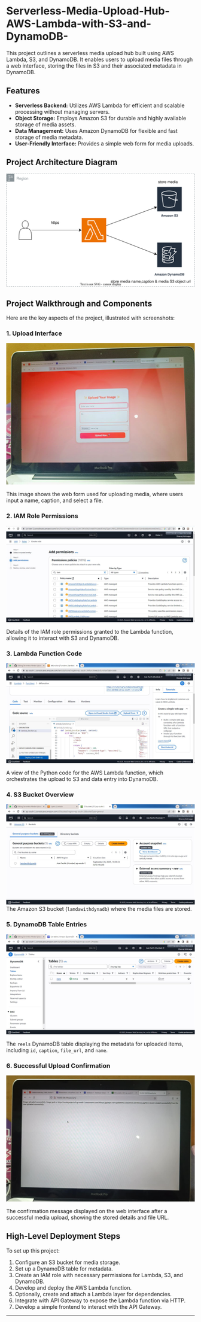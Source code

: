 # Serverless-Media-Upload-Hub-AWS-Lambda-with-S3-and-DynamoDB-
This project outlines a serverless media upload hub built using AWS Lambda, S3, and DynamoDB. It enables users to upload media files through a web interface, storing the files in S3 and their associated metadata in DynamoDB.

## Features

*   **Serverless Backend:** Utilizes AWS Lambda for efficient and scalable processing without managing servers.
*   **Object Storage:** Employs Amazon S3 for durable and highly available storage of media assets.
*   **Data Management:** Uses Amazon DynamoDB for flexible and fast storage of media metadata.
*   **User-Friendly Interface:** Provides a simple web form for media uploads.
## Project Architecture Diagram
![](/Project/Untitled%20Diagram.drawio.svg)

## Project Walkthrough and Components

Here are the key aspects of the project, illustrated with screenshots:

### 1. Upload Interface
![](/Project/project1.jpg)

This image shows the web form used for uploading media, where users input a name, caption, and select a file.


### 2. IAM Role Permissions
![](/Project/Iam_role.JPG)

Details of the IAM role permissions granted to the Lambda function, allowing it to interact with S3 and DynamoDB.


### 3. Lambda Function Code
![](/Project/lambda_code.JPG)

A view of the Python code for the AWS Lambda function, which orchestrates the upload to S3 and data entry into DynamoDB.

### 4. S3 Bucket Overview
![](/Project/S3.JPG)
The Amazon S3 bucket (`lamdawithdynadb`) where the media files are stored.


### 5. DynamoDB Table Entries
![](/Project/DynoDB.JPG)

The `reels` DynamoDB table displaying the metadata for uploaded items, including `id`, `caption`, `file_url`, and `name`.


### 6. Successful Upload Confirmation
![](/Project/Project.jpg)

The confirmation message displayed on the web interface after a successful media upload, showing the stored details and file URL.


## High-Level Deployment Steps

To set up this project:

1.  Configure an S3 bucket for media storage.
2.  Set up a DynamoDB table for metadata.
3.  Create an IAM role with necessary permissions for Lambda, S3, and DynamoDB.
4.  Develop and deploy the AWS Lambda function.
5.  Optionally, create and attach a Lambda layer for dependencies.
6.  Integrate with API Gateway to expose the Lambda function via HTTP.
7.  Develop a simple frontend to interact with the API Gateway.


---
